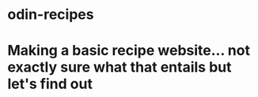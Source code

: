 # odin-recipes
# Making a basic recipe website... not exactly sure what that entails but let's find out